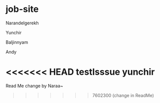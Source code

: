 # job-site

Narandelgerekh

Yunchir

Baljinnyam

Andy

<<<<<<< HEAD
testIsssue yunchir
=======
Read Me change by Naraa~
>>>>>>> 7602300 (change in ReadMe)
